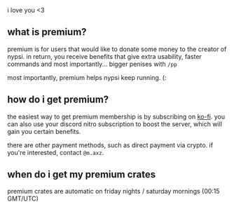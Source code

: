 <script>
  import DocsTemplate from "$lib/components/docs/DocsTemplate.svelte"
</script>

<DocsTemplate title='premium ranks' />

i love you <3

## what is premium?

premium is for users that would like to donate some money to the creator of nypsi. in return, you
receive benefits that give extra usability, faster commands and most importantly... bigger penises
with `/pp`

most importantly, premium helps nypsi keep running. (:

## how do i get premium?

the easiest way to get premium membership is by subscribing on
[ko-fi](https://ko-fi.com/tekoh/tiers). you can also use your discord nitro subscription to boost
the server, which will gain you certain benefits.

there are other payment methods, such as direct payment via crypto. if you're interested, contact
`@m.axz`.

## when do i get my premium crates

premium crates are automatic on friday nights / saturday mornings (00:15 GMT/UTC)
